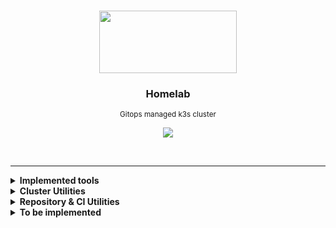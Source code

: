 <br>
<p align="center">
  <img width="220" height="100" src="https://cncf-branding.netlify.app/img/projects/k3s/icon/white/k3s-icon-white.svg">
</p>

<h3 align="center">Homelab</h3>

<p align="center">
  <sub>Gitops managed k3s cluster</sub>
</p>

<a href='https://drone.gruber.dev.br' target='_blank'>

<p align="center">
  <img src="https://img.shields.io/drone/build/gruberdev/homelab/main?server=https%3A%2F%2Fdrone.gruber.dev.br&logo=drone&labelColor=1F1F1F&logoColor=41dde8&style=flat-square&label=Drone%20CI">
</p></a>

<br>

---

<details>

<summary> <b>Implemented tools</b> </summary>
<br>

> |             **Application**            |   **Category**  |                       **URIs**                      |     **Deployment Status**    |
> |:--------------------------------------:|:---------------:|:---------------------------------------------------:|:----------------------------:|
> |          [Drone CI][drone-uri]         | `CI/CD Tooling` |       <sub>[More details][homelab-drone]</sub>      |       ![][argocd-drone]      |
> |          [ArgoCD][argocd-uri]          | `CI/CD Tooling` |      <sub>[More details][homelab-argocd]</sub>      |       ![][argocd-core]       |
> | <sub>Zalando PostgreSQL Operator</sub> |   `Databases`   |      <sub>[More details][homelab-zalando]</sub>     |      ![][argocd-zalando]     |
> |             Redis Operator             |   `Databases`   |       <sub>[More details][homelab-redis]</sub>      |       ![][argocd-redis]      |
> |   Tailscale <sub>(as sidecars)</sub>   |   `Networking`  |     <sub>[More details][homelab-tailscale]</sub>    |     ![][argocd-tailscale]    |
> |            Unifi Controller            |   `Networking`  | <sub>[More details][homelab-unifi-controller]</sub> | ![][argocd-unifi-controller] |
> |               AdGuard DNS              |   `Networking`  |      <sub>[More details][homelab-adguard]</sub>     |      ![][argocd-adguard]     |
> |             Home Assistant             |   `Monitoring`  |        <sub>[More details][homelab-ha]</sub>        |        ![][argocd-ha]        |
> |           Changedetection.io           |   `Monitoring`  |  <sub>[More details][homelab-changedetection]</sub> |  ![][argocd-changedetection] |
> |                   n8n                  |    `Services`   |        <sub>[More details][homelab-n8n]</sub>       |        ![][argocd-n8n]       |
> |            Hashicorp's Vault           |    `Security`   |       <sub>[Chart Values][homelab-vault]</sub>      |       ![][argocd-vault]      |
> |             Flame Dashboard            |    `Services`   |       <sub>[More details][homelab-flame]</sub>      |       ![][argocd-flame]      |
> |              Unifi Poller              |   `Monitoring`  |      <sub>[More details][homelab-poller]</sub>      |      ![][argocd-poller]      |
> |   Cloudflared <sub>(as proxies)</sub>  |   `Networking`  | <sub>[More details][homelab-cloudflared]</sub>      |                              |
> |                   Wakapi               |    `Services`   |        <sub>[More details][homelab-wakapi]</sub>    |        ![][argocd-wakapi]    |


</details>

<details>

<summary> <b>Cluster Utilities</b>
</summary>

<br>

- descheduler
- kube-cleaner
- kube-fledged
- kubenurse
- reflector
- reloader
- botkube

</details>

<details>

<summary> <b>Repository & CI Utilities</b>
</summary>

<br>

> - [drone-skip-pipeline][drone-skip-pipeline-uri] <sub>(*Skip Drone CI steps based on files changes*)</sub>
> - [drone-github-comment][drone-github-uri] <sub>(*It takes the output of a step and comments on a Github pull request. [Example.][github-comment-example]*)</sub>
> - [yamllint][yamllint-uri] <sub>(*A linter for YAML files*)</sub>
 > - [markdown-link-check][markdown-link-check-uri] <sub>(*Checks if markdown links are responding correctly*)</sub>

</details>


<details>

<summary> <b>To be implemented</b> </summary>

#### Monitoring and k8s utilities:

- Prometheus/Grafana metrics
- Chaos Mesh for Chaos engineering

#### Services and applications:

- Matrix
  - Matrix bridges and double-puppets
- Jellyfin
  - Prowlarr
  - Bazarr
  - Radarr
  - Sonarr
- qBittorrent
- Maloja
- Domainmod
- Monica
- Mango
- Wakapi
- Wallabag
- RSS Feeds (multiple)
- Wyze bridge
- Frigate for Home Assistant

</details>

<!-- Tech tools URIs -->

[drone-uri]: https://www.drone.io/
[argocd-uri]: https://argoproj.github.io/cd/
[homeassistant-uri]: https://www.home-assistant.io/
[adguard-uri]: https://adguard.com/en/adguard-home/overview.html
[kuma-uri]: https://github.com/louislam/uptime-kuma

<!-- Shield Badges -->

[drone-img]: https://img.shields.io/drone/build/gruberdev/homelab?server=https%3A%2F%2Fdrone.gruber.dev.br&logo=drone&labelColor=1F1F1F&logoColor=41dde8&style=flat-square&label=Drone%20CI

<!-- Repository Utilities -->

[drone-skip-pipeline-uri]: https://github.com/joshdk/drone-skip-pipeline
[drone-github-uri]: https://github.com/joshdk/drone-github-comment
[yamllint-uri]: https://github.com/adrienverge/yamllint
[markdown-link-check-uri]: https://github.com/tcort/markdown-link-check
[github-comment-example]: https://github.com/gruberdev/homelab/pull/3#issuecomment-1229131136

<!-- Project Folders -->

[homelab-argocd]: https://github.com/gruberdev/homelab/tree/main/apps/argocd
[homelab-drone]: https://github.com/gruberdev/homelab/tree/main/apps/drone
[homelab-ha]: https://github.com/gruberdev/homelab/tree/main/apps/ha
[homelab-kuma]: https://github.com/gruberdev/homelab/tree/main/apps/monitoring/uptime-kuma
[homelab-adguard]: https://github.com/gruberdev/homelab/tree/main/apps/networking/adguard
[homelab-unifi-controller]: https://github.com/gruberdev/homelab/tree/main/apps/networking/unifi/controller
[homelab-zalando]: https://github.com/gruberdev/homelab/tree/main/apps/data/postgres
[homelab-redis]: https://github.com/gruberdev/homelab/tree/main/apps/data/redis
[homelab-tailscale]: https://github.com/gruberdev/homelab/tree/main/apps/networking/tailscale
[homelab-changedetection]: https://github.com/gruberdev/homelab/tree/main/apps/monitoring/changesdetection
[homelab-vault]: https://github.com/gruberdev/homelab/blob/main/apps/argocd/base/apps/vault.yaml
[homelab-n8n]: https://github.com/gruberdev/homelab/tree/main/apps/services/n8n
[homelab-flame]: https://github.com/gruberdev/homelab/tree/main/apps/monitoring/flame
[homelab-poller]: https://github.com/gruberdev/homelab/tree/main/apps/monitoring/unifi-poller
[homelab-cloudflared]: https://github.com/gruberdev/homelab/tree/main/apps/networking/cloudflared
[homelab-wakapi]: https://github.com/gruberdev/homelab/tree/main/apps/services/wakapi


<!-- ArgoCD Status Badges -->

[argocd-drone]: https://argo.gr.wtf/api/badge?name=drone
[argocd-ha]: https://argo.gr.wtf/api/badge?name=homeassistant
[argocd-kuma]: https://argo.gr.wtf/api/badge?name=uptime-kuma
[argocd-adguard]:https://argo.gr.wtf/api/badge?name=adguard
[argocd-unifi-controller]: https://argo.gr.wtf/api/badge?name=unifi-controller
[argocd-core]: https://argo.gr.wtf/api/badge?name=argocd
[argocd-n8n]: https://argo.gr.wtf/api/badge?name=n8n
[argocd-vault]: https://argo.gr.wtf/api/badge?name=vault
[argocd-ha]: https://argo.gr.wtf/api/badge?name=homeassistant
[argocd-redis]: https://argo.gr.wtf/api/badge?name=redis
[argocd-zalando]: https://argo.gr.wtf/api/badge?name=zalando
[argocd-changedetection]: https://argo.gr.wtf/api/badge?name=changedetection
[argocd-tailscale]: https://argo.gr.wtf/api/badge?name=tailscale
[argocd-flame]: https://argo.gr.wtf/api/badge?name=flame
[argocd-poller]: https://argo.gr.wtf/api/badge?name=unifi-poller
[argocd-wakapi]: https://argo.gr.wtf/api/badge?name=unifi-poller

